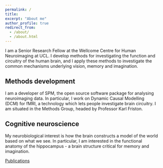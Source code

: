 ```yaml
---
permalink: /
title: 
excerpt: "About me"
author_profile: true
redirect_from: 
  - /about/
  - /about.html
---
```


I am a Senior Research Fellow at the Wellcome Centre for Human Neuroimaging at UCL. I develop methods for investigating the function and circuitry of the human brain, and I apply these methods to investigate the common mechanisms underlying vision, memory and imagination.

## Methods development
I am a developer of SPM, the open source software package for analysing neuroimaging data. In particular, I work on Dynamic Causal Modelling (DCM) for fMRI, a technology which lets people investigate brain circuitry. I am situated in the Methods Group, headed by Professor Karl Friston.

## Cognitive neuroscience
My neurobiological interest is how the brain constructs a model of the world based on what we see. In particular, I am interested in the functional anatomy of the hippocampus - a brain structure critical for memory and imagination.

[Publications](/publications)
